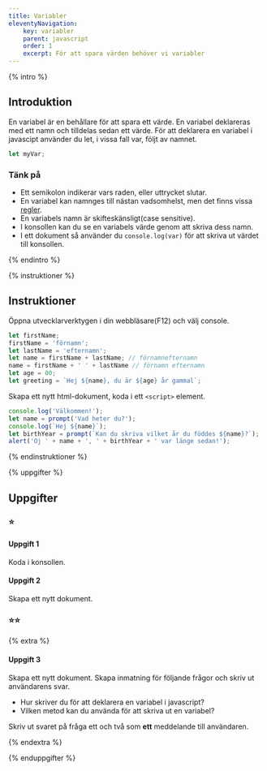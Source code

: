 ```yaml
---
title: Variabler
eleventyNavigation:
    key: variabler
    parent: javascript
    order: 1
    excerpt: För att spara värden behöver vi variabler
---
```

{% intro %}

## Introduktion
En variabel är en behållare för att spara ett värde. En variabel deklareras med ett namn och tilldelas sedan ett värde.
För att deklarera en variabel i javascipt använder du let, i vissa fall var, följt av namnet.

``` js
let myVar;
```

### Tänk på
 - Ett semikolon indikerar vars raden, eller uttrycket slutar.
 - En variabel kan namnges till nästan vadsomhelst, men det finns vissa [regler](https://developer.mozilla.org/en-US/docs/Web/JavaScript/Guide/Grammar_and_types#variables).
 - En variabels namn är skifteskänsligt(case sensitive).
 - I konsollen kan du se en variabels värde genom att skriva dess namn.
 - I ett dokument så använder du ```console.log(var)``` för att skriva ut värdet till konsollen.

{% endintro %}

{% instruktioner %}

## Instruktioner
Öppna utvecklarverktygen i din webbläsare(F12) och välj console.

``` js
let firstName;
firstName = 'förnamn';
let lastName = 'efternamn';
let name = firstName + lastName; // förnamnefternamn
name = firstName + ' ' + lastName // förnamn efternamn
let age = 00;
let greeting = `Hej ${name}, du är ${age} år gammal`; 
```

Skapa ett nytt html-dokument, koda i ett ```<script>``` element.

``` js
console.log('Välkommen!');
let name = prompt('Vad heter du?');
console.log(`Hej ${name}`);
let birthYear = prompt(`Kan du skriva vilket år du föddes ${name}?`);
alert('Oj ' + name + ', ' + birthYear + ' var länge sedan!');
```
{% endinstruktioner %}

{% uppgifter %}

## Uppgifter
### ⭐
#### Uppgift 1

Koda i konsollen.

#### Uppgift 2

Skapa ett nytt dokument.

### ⭐⭐

{% extra %}

#### Uppgift 3

Skapa ett nytt dokument.
Skapa inmatning för följande frågor och skriv ut användarens svar.

 - Hur skriver du för att deklarera en variabel i javascript?
 - Vilken metod kan du använda för att skriva ut en variabel?

Skriv ut svaret på fråga ett och två som **ett** meddelande till användaren.

{% endextra %}

{% enduppgifter %}

